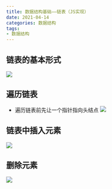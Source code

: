 ```yaml
---
title: 数据结构基础——链表（JS实现）
date: 2021-04-14
categories: 数据结构
tags: 
- 数据结构
---
```

## 链表的基本形式
![](https://img-blog.csdnimg.cn/img_convert/e7f10c4c668a560432481aa30229e9ff.png)

## 遍历链表
* 遍历链表前先让一个指针指向头结点
![](https://img-blog.csdnimg.cn/img_convert/30071dcdd628bcafe76079635ac9d6e7.png)

## 链表中插入元素
![](https://img-blog.csdnimg.cn/img_convert/4a3aa0acd94327bd7342ec5f10a80c14.png)

## 删除元素
![](https://img-blog.csdnimg.cn/img_convert/0e7910b41580b5a8b87a16865ea9970e.png)